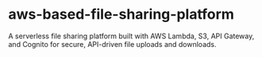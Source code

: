 # aws-based-file-sharing-platform
A serverless file sharing platform built with AWS Lambda, S3, API Gateway, and Cognito for secure, API-driven file uploads and downloads.
